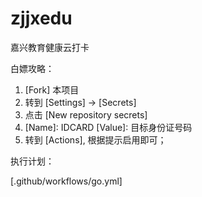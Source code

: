 # zjjxedu

嘉兴教育健康云打卡


白嫖攻略：

1. [Fork] 本项目
2. 转到 [Settings] -> [Secrets]
3. 点击 [New repository secrets]
4. [Name]: IDCARD [Value]: 目标身份证号码
5. 转到 [Actions], 根据提示启用即可；

执行计划：
  
  [.github/workflows/go.yml]
